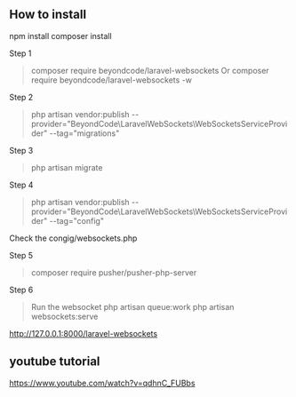 ## How to install 

npm install
composer install


Step 1
>   composer require beyondcode/laravel-websockets
Or
>   composer require beyondcode/laravel-websockets -w

Step 2
>   php artisan vendor:publish --provider="BeyondCode\LaravelWebSockets\WebSocketsServiceProvider" --tag="migrations"

Step 3
>   php artisan migrate

Step 4
>   php artisan vendor:publish --provider="BeyondCode\LaravelWebSockets\WebSocketsServiceProvider" --tag="config"

Check the congig/websockets.php

Step 5
>   composer require pusher/pusher-php-server

Step 6
>   Run the websocket
>   php artisan queue:work 
>   php artisan websockets:serve


http://127.0.0.1:8000/laravel-websockets

## youtube tutorial
https://www.youtube.com/watch?v=qdhnC_FUBbs
